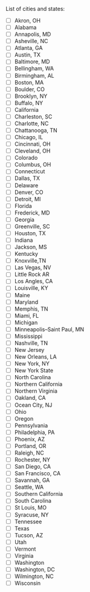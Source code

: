 List of cities and states:

- [ ] Akron, OH
- [ ] Alabama
- [ ] Annapolis, MD
- [ ] Asheville, NC
- [ ] Atlanta, GA
- [ ] Austin, TX
- [ ] Baltimore, MD
- [ ] Bellingham, WA
- [ ] Birmingham, AL
- [ ] Boston, MA
- [ ] Boulder, CO
- [ ] Brooklyn, NY
- [ ] Buffalo, NY
- [ ] California
- [ ] Charleston, SC
- [ ] Charlotte, NC
- [ ] Chattanooga, TN
- [ ] Chicago, IL
- [ ] Cincinnati, OH
- [ ] Cleveland, OH
- [ ] Colorado
- [ ] Columbus, OH
- [ ] Connecticut
- [ ] Dallas, TX
- [ ] Delaware
- [ ] Denver, CO
- [ ] Detroit, MI
- [ ] Florida
- [ ] Frederick, MD
- [ ] Georgia
- [ ] Greenville, SC
- [ ] Houston, TX
- [ ] Indiana
- [ ] Jackson, MS
- [ ] Kentucky
- [ ] Knoxville,TN
- [ ] Las Vegas, NV
- [ ] Little Rock AR
- [ ] Los Angles, CA
- [ ] Louisville, KY
- [ ] Maine
- [ ] Maryland
- [ ] Memphis, TN
- [ ] Miami, FL
- [ ] Michigan
- [ ] Minneapolis–Saint Paul, MN
- [ ] Mississippi
- [ ] Nashville, TN
- [ ] New Jersey
- [ ] New Orleans, LA
- [ ] New York, NY
- [ ] New York State
- [ ] North Carolina
- [ ] Northern California
- [ ] Northern Virginia
- [ ] Oakland, CA
- [ ] Ocean City, NJ
- [ ] Ohio
- [ ] Oregon
- [ ] Pennsylvania
- [ ] Philadelphia, PA
- [ ] Phoenix, AZ
- [ ] Portland, OR
- [ ] Raleigh, NC
- [ ] Rochester, NY
- [ ] San Diego, CA
- [ ] San Francisco, CA
- [ ] Savannah, GA
- [ ] Seattle, WA
- [ ] Southern California
- [ ] South Carolina
- [ ] St Louis, MO
- [ ] Syracuse, NY
- [ ] Tennessee
- [ ] Texas
- [ ] Tucson, AZ
- [ ] Utah
- [ ] Vermont
- [ ] Virginia
- [ ] Washington
- [ ] Washington, DC
- [ ] Wilmington, NC
- [ ] Wisconsin